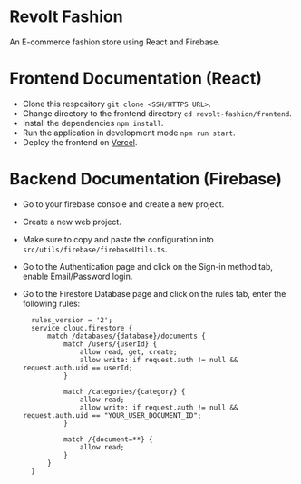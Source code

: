 # Revolt Fashion

An E-commerce fashion store using React and Firebase.

# Frontend Documentation (React)

- Clone this respository `git clone <SSH/HTTPS URL>`.
- Change directory to the frontend directory `cd revolt-fashion/frontend`.
- Install the dependencies `npm install`.
- Run the application in development mode `npm run start`.
- Deploy the frontend on [Vercel](https://vercel.com).

# Backend Documentation (Firebase)

- Go to your firebase console and create a new project.
- Create a new web project.
- Make sure to copy and paste the configuration into `src/utils/firebase/firebaseUtils.ts`.
- Go to the Authentication page and click on the Sign-in method tab, enable Email/Password login.
- Go to the Firestore Database page and click on the rules tab, enter the following rules:

  ```
    rules_version = '2';
    service cloud.firestore {
        match /databases/{database}/documents {
            match /users/{userId} {
                allow read, get, create;
                allow write: if request.auth != null && request.auth.uid == userId;
            }

            match /categories/{category} {
                allow read;
                allow write: if request.auth != null && request.auth.uid == "YOUR_USER_DOCUMENT_ID";
            }

            match /{document=**} {
                allow read;
            }
        }
    }
  ```
